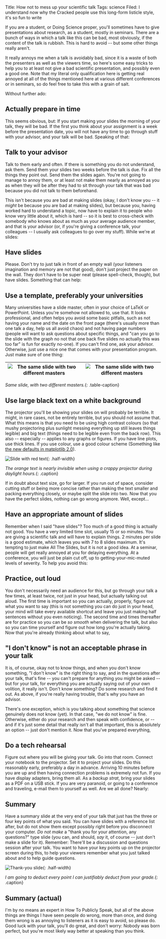 Title: How not to mess up your scientific talk
Tags: science
Filed: I understand now why the Cracked people use this long-form listicle style, it's so fun to write

If you are a student, or Doing Science proper, you'll sometimes have to give
presentations about research, as a student, mostly in seminars. There are a bunch
of ways in which a talk like this can be bad, most obviously, if the content of the talk is
rubbish. This is hard to avoid -- but some other things really aren't. 

It really annoys me when a talk is avoidably bad, since it is a waste of both the presenters as well 
as the viewers time, so here's some easy tricks to help you to at least not give a bad scientific presentation, and possibly
even a good one. Note that my literal only qualification here is getting real annoyed at all of the things mentioned here at
various different conferences or in seminars, so do feel free to take this with a grain of salt.

<!-- readmore -->

Without further ado:

Actually prepare in time
------------------------

This seems obvious, but: If you start making your slides the morning of your talk, they will be bad.
If the first you think about your assignment is a week before the presentation date, you will not have any time to 
go through stuff with your advisor, and your talk will be bad. Speaking of that:

Talk to your advisor
--------------------

Talk to them early and often. If there is something you do not understand, ask them. Send them your slides two weeks
before the talk is due. Fix all the things they point out. Send them the slides again. You're not going to manage to
annoy them, or at least not make them nearly as annoyed as you as when they will be after they had to sit through your
talk that was bad because you did not talk to them beforehand. 

This isn't because you are bad at making slides (okay, I don't know you -- it *might* be because you are bad at making 
slides), but because you, having worked hard to understand a topic, now have to explain it to people who know very 
little about it, which is hard -- so it is best to cross-check with somebody who knows about as much as your average
audience member, and that is your advisor (or, if you're giving a conference talk, your colleagues -- I usually ask
colleagues to go over my stuff). While we're at slides:

Have slides
-----------

Please. Don't try to just talk in front of an empty wall (your listeners imagination and memory are not that good), 
don't just project the paper on the wall. They don't have to be super neat (please spell-check, though), but have slides. 
Something that can help:

Use a template, preferably your universities
--------------------------------------------

Many universities have a slide master, often in your choice of LaTeX or PowerPoint. Unless you're somehow not allowed to,
use that. It looks professional, and often helps you avoid some basic pitfalls, such as not having your name and the date
on the front page (there's usually more than one talk a day, help us all avoid chaos) and not having page numbers (people
will want to ask questions about specific things, and "can you go to the slide with the graph no not that one back five slides
no actually this was too far" is fun for exactly no-one). If you can't find one, ask your advisor. Otherwise, just use a nice one
that comes with your presentation program. Just make sure of one thing:

![The same slide with two different masters]({filename}/images/2017_02_01_no_master_slide.png) | ![The same slide with two different masters]({filename}/images/2017_02_01_csl_master_slide.png) |
---------------------------------------------------------------------------------------------- | ----------------------------------------------------------------------------------------------- | 

*Same slide, with two different masters.*{: .table-caption}

Use large black text on a white background
------------------------------------------

The projector you'll be showing your slides on will probably be terrible. It might, in rare cases, not be entirely terrible, but you should not assume that. What this
means is that you need to be using high contrast colours (so that mushy projectoring plus sunlight messing everything up still leaves things legible) and big text
(things need to be legible even from the back row). This also -- especially -- applies to any graphs or figures. If you have line plots, use thick lines. If you use colour,
use a good colour scheme (Something like [the new defaults in matplotlib 2.0](http://matplotlib.org/users/whats_new.html#default-style-changes)). 

![Slide with red text]({filename}/images/2017_02_01_contrast.png){: .half-width}

*The orange text is nearly invisible when using a crappy projector during daylight hours.*{: .caption}

If in doubt about text size, go for larger. If you run out of space, consider cutting stuff or being more concise rather than making the text smaller
and packing everything closely, or maybe split the slide into two. Now that you have the perfect slides, nothing can go wrong anymore. Well, except...

Have an appropriate amount of slides
------------------------------------

Remember when I said "have slides"? Too much of a good thing is actually not good. You have a very limited time slot, usually 15 
or so minutes. You are giving a scientific talk and will have to explain things. 2 minutes per slide is a good estimate, which leaves
you with 7 to 8 slides maximum. It's tempting to just make All The Slides, but it is not a good idea. At a seminar, people will get really
annoyed at you for delaying everything. At a conference, you will just be plain cut off, up to getting-your-mic-muted levels of severity.
To help you avoid this:

Practice, out loud
------------------

You don't necessarily need an audience for this, but go through your talk a few times, at least twice, not just in your head, but actually talking out aloud.
The first time is important so you can actually, properly, figure out what you want to say (this is not something you can do just in your head, your mind will take
every available shortcut and leave you just making half sentences without you even noticing). The second time and times thereafter are for practice so you can
be *so smooth* when delivering the talk, but also so you can time yourself and figure out how long you're actually taking. Now that you're already thinking about what
to say,

"I don't know" is not an acceptable phrase in your talk
-------------------------------------------------------

It is, of course, okay not to know things, and when you don't know something, "I don't know" is the right thing to say, and in the 
questions after your talk, that's fine -- you can't prepare for anything you might be asked -- but for your talk, for everything 
you are actually saying out of your own volition, it really isn't. Don't know something? Do some research and find it
out. As above, if you're really having trouble, that's why you have an advisor. 

There's one exception, which is you talking about something that science genuinely does not know (yet). In that case, "we do not know"
is fine. Otherwise, either do your research and then speak with confidence, or -- and if it's just some detail that really isn't all that
important, this is absolutely an option -- just don't mention it. Now that you've prepared everything,

Do a tech rehearsal
-------------------

Figure out where you will be giving your talk. Go into that room. Connect your notebook to the projector. Set it to project your slides.
Do this reasonably early, preferably a day in advance. Arriving 10 minutes before you are up and then having connection problems is extremely
not fun. If you have display adapters, bring them all. As a *backup strat*, bring your slides as a PDF on a USB stick. If you are very paranoid,
or going to a conference and traveling, e-mail them to yourself as well. Are we all done? Nearly:

Summary
-------

Have a summary slide at the very end of your talk that just has the three or four key points of what you said. 
You can have slides with a reference list after, but do not show them except possibly right before you disconnect your computer. 
*Do not make* a "thank you for your attention, any questions?" type slide (you can, and should, *say* it, of course -- just don't make a slide for it). 
Remember: There'll be a discussion and questions session after your talk. You want to have your key points up on the projector screen during this,
to help your viewers remember what you just talked about and to help guide questions.

![Thank-you slide]({filename}/images/2017_02_01_thankyou.png){: .half-width}

*I am going to deduct every point I can justifiably deduct from your grade.*{: .caption}

Summary (actual)
----------------

I'm by no means an expert in How To Publicly Speak, but all of the above things are things I have seen people do wrong, more than once, and doing
them wrong is as annoying to listeners as it is easy to avoid, so please do. Good luck with your talk, you'll do great, and don't worry: Nobody was born
perfect, but you're most likely way better at speaking than you think.